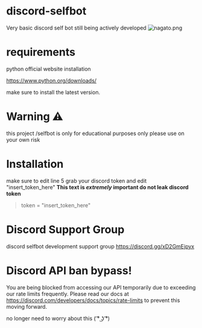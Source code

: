 # discord-selfbot
Very basic discord self bot
still being actively developed
![nagato.png](https://files.catbox.moe/9cp0z4.png)

# requirements
python official website installation

https://www.python.org/downloads/

make sure to install the latest version.


# Warning ⚠️ 
this project /selfbot is only for educational purposes only please use on your own risk

# Installation
make sure to edit line 5 
grab your discord token and edit "insert_token_here"
**This text is _extremely_ important do not leak discord token**	
> token = "insert_token_here" 

# Discord Support Group
 discord selfbot development support group https://discord.gg/xD2GmEjpyx

# Discord API ban bypass!

You are being blocked from accessing our API temporarily due to exceeding our rate limits frequently. Please read our docs at https://discord.com/developers/docs/topics/rate-limits to prevent this moving forward.

no longer need to worry about this ( ͡° ͜ʖ ͡°)
